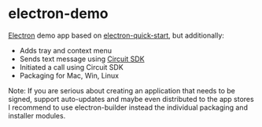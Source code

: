 # electron-demo

[Electron](https://electron.atom.io/) demo app based on [electron-quick-start](https://github.com/electron/electron-quick-start), but additionally:
* Adds tray and context menu
* Sends text message using [Circuit SDK](https://github.com/circuit/circuit-sdk)
* Initiated a call using Circuit SDK
* Packaging for Mac, Win, Linux


Note: If you are serious about creating an application that needs to be signed, support auto-updates and maybe even distributed to the app stores I recommend to use electron-builder instead the individual packaging and installer modules.
